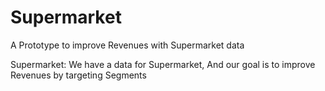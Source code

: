 # Supermarket
A Prototype to improve Revenues with Supermarket data

Supermarket: 
We have a data for Supermarket, And our goal is to improve Revenues by targeting Segments

